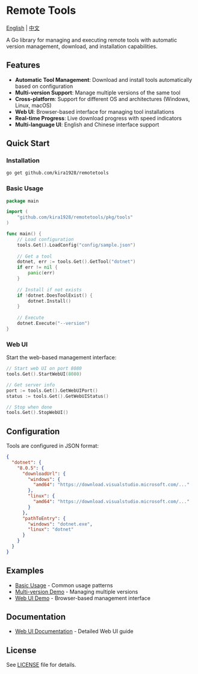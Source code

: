 # Remote Tools

[English](README.md) | [中文](README_zh.md)

A Go library for managing and executing remote tools with automatic version management, download, and installation capabilities.

## Features

- **Automatic Tool Management**: Download and install tools automatically based on configuration
- **Multi-version Support**: Manage multiple versions of the same tool
- **Cross-platform**: Support for different OS and architectures (Windows, Linux, macOS)
- **Web UI**: Browser-based interface for managing tool installations
- **Real-time Progress**: Live download progress with speed indicators
- **Multi-language UI**: English and Chinese interface support

## Quick Start

### Installation

```bash
go get github.com/kira1928/remotetools
```

### Basic Usage

```go
package main

import (
    "github.com/kira1928/remotetools/pkg/tools"
)

func main() {
    // Load configuration
    tools.Get().LoadConfig("config/sample.json")
    
    // Get a tool
    dotnet, err := tools.Get().GetTool("dotnet")
    if err != nil {
        panic(err)
    }
    
    // Install if not exists
    if !dotnet.DoesToolExist() {
        dotnet.Install()
    }
    
    // Execute
    dotnet.Execute("--version")
}
```

### Web UI

Start the web-based management interface:

```go
// Start web UI on port 8080
tools.Get().StartWebUI(8080)

// Get server info
port := tools.Get().GetWebUIPort()
status := tools.Get().GetWebUIStatus()

// Stop when done
tools.Get().StopWebUI()
```

## Configuration

Tools are configured in JSON format:

```json
{
  "dotnet": {
    "8.0.5": {
      "downloadUrl": {
        "windows": {
          "amd64": "https://download.visualstudio.microsoft.com/..."
        },
        "linux": {
          "amd64": "https://download.visualstudio.microsoft.com/..."
        }
      },
      "pathToEntry": {
        "windows": "dotnet.exe",
        "linux": "dotnet"
      }
    }
  }
}
```

## Examples

- [Basic Usage](examples/usage_scenarios/main.go) - Common usage patterns
- [Multi-version Demo](examples/multi_version_demo/main.go) - Managing multiple versions
- [Web UI Demo](examples/webui_demo/main.go) - Browser-based management interface

## Documentation

- [Web UI Documentation](examples/webui_demo/README.md) - Detailed Web UI guide

## License

See [LICENSE](LICENSE) file for details.
